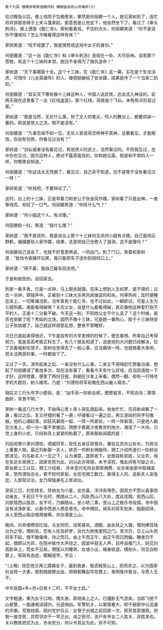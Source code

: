     第十九回 慷慨弃寒家酒楼作别 模糊留血影山寺锄奸(3) 

   吃过晚饭以后，便上戏院子包厢里来，果然是何丽娜一个人。她见家树到了，连忙将并排那张椅子上夹斗篷拿起，那意思是让他坐下，他自然坐下了。看过了《审头刺汤》，接上便是《能仁寺》。家树看着戏，不住的点头，何丽娜笑道：“你不是说你不懂戏吗？怎么今晚看得这样有味？”

   家树笑道：“戏不戏罢了，我是很赞成这戏中女子的身份。”

   何丽娜道：“这一出《能仁寺》和《审头刺汤》连续在一处，大可玩味。设若那个雪艳，有这个十三妹的本领，她岂不省得为了报仇送命！”

   家树道：“天下事哪能十全。这个十三妹，在《能仁寺》这一幕，实在是个生龙活虎，可惜作《儿女英雄传》的人，硬把她嫁给了安龙媒，结果是作了一个当家二奶奶。”

   何丽娜道：“其实天下哪有像十三妹这种人，中国人说武侠，总会流入神话的。前两天我在这里看了一出《红线盗盒》，那个红线，简直是个飞仙，未免有点形容过甚。”

   家树道：“那是当然，无论什么事，到了文人的笔尖，伶人的舞台上，都要烘染一番的。若说是侠义之流，倒不是没有。”

   何丽娜道：“凡事百闻不如一见，无论人家说得怎样神乎其神，总要看见，才能相信。你说有剑侠，你看见过没有？”

   家树道：“剑仙或者没有看见过，若说侠义的武士，当然看过的。不但我见过，也许你也见过，因为这种人，绝对不露真面目的，你和她见面，她是和平常的人一样，你哪里会知道。”

   何丽娜道：“你这话太无凭据了，看见过，自己并不知道，岂不是等于没有看见过一样！”

   家树笑道：“听戏吧，不要辩论了。”

   这时，台上的十三妹，正是举着刀和安公子张金凤作媒，家树看了只是出神。一直等戏完，却叹了一口气。何丽娜笑道：“你叹什么气？”

   家树道：“何小姐这个人，有点傻。”

   何丽娜脸一红，笑道：“我什么傻？”

   家树道：“我不是说你，我是说台上那个十三妹何玉凤何小姐有点傻。自己是闲云野鹤，偏偏要给人家作媒，结果，还是把自己也卷入了漩涡，这不是傻吗？”

   何丽娜自己误会了，也就不好意思再说，一同出门。到了门口，笑着和家树道：“我怕令表嫂开玩笑，我只能把车子送你到胡同口上。”

   家树道：“用不着，我自己雇车回去吧。”

   于是和她告别，自回家去。

   到家一看手表，已是一点钟，马上脱衣就寝。在床上想到人生如梦，是不错的；过去一点钟，锣鼓声中，正看到十三妹大杀黑风岗强梁的和尚，何等热闹；现时便睡在床上，一切等诸泡影。当年真有个能仁寺，也不过如此，一瞬即过。可是人生为七情所蔽，谁能看得破呢？关氏父女，说是什么都看得破，其实像他这种爱打抱不平的人，正是十二分看不破。今天这一别，不知他父女干什么去了？这个时候，是否也安歇了呢？秀姑的立场，固然不像十三妹，可是她一番热心，胜于十三妹待安公子张姑娘了。自己就这样胡思乱想，整夜不曾睡好。

   次日已是起来得很迟，下午是投考的大学发榜的时候了，便去看榜。所幸自己考得努力，竟是高高考取正科生了。有几个朋友知道了，说是他的大问题已经解决，拉了去看电影吃馆子。家树也觉得去了一桩心事，应当痛快一阵，也就随着大家闹，把关沈两家的事，一时都放下了。

   又过了一天，清早起来之后，一来没有什么心事，二来又不用得赶忙预备功课，想起了何丽娜请了看戏多次，现在没有事了，看看今天有什么好戏，应当回请她一下才好。这样想着，便拿了两份日报，斜躺在沙发上来看。偶然一翻，却有一行特号字的大题目，射入眼帘。乃是：“刘德柱将军前晚在西山被人暗杀。”

   随后又三行头号字小题目，是：“凶手系一妙龄女郎，题壁留言，不知去向；案情曲折，背景不明。”

   家树一看这几行大字，不由得心里卜突卜突乱跳起来。匆匆忙忙，先将新闻看了一遍；看过之后，复又仔细的看了一遍；仔细看过一遍之后，再又逐段的将字句推敲。他的心潮起落，如狂风暴雨一般，一阵一阵紧张，一阵一阵衰落，只是他人躺在沙发上，却一分一厘不曾挪动。颈脖子靠着沙发靠背的地方，潮湿了一大块，只觉上身的小衣，已经和背上紧紧的粘着了。原来那新闻载的是：

   刘巡阅使介弟刘德柱，德威将军，现任五省征收督办，兼驻北京办公处长，为政治上重要人物。最近刘新娶一夫人，欲觅一伶俐女佣服侍，佣工介绍所遂引一妙龄女郎进见，刘与新夫人一见之下，认为满意，遂即收下。女郎自称吴姓，父业农，母在张总长家佣工，因家贫而为此，刘以此亦常情，未予深究。惟此间有可疑之点，即女郎上工以后，佣工介绍者， 并未至刘宅向女郎索佣费，女亦来由家中取铺盖来，至所谓张总长，更不知何家矣。女在宅佣工数日，甚得主人欢，适新夫人染急症，入医院诊治，女乃常独身在上房进出。

   至前三日，刘忽扬言，将纳女为小星，女亦喜，洋洋有得色，因双方不愿以喜事惊动亲友，于前日下午五时，携随从二人，同赴西山八大处，度此佳期。抵西山后，刘欲宿西山饭店，女不可，乃摒随从，坐小轿二乘，至山上之极乐寺投宿。寺中固设有洁净卧室，以备中西游人栖息者也。寺中僧侣，闻系刘将军到来，殷勤招待，派人至西山饭店借用被褥，并办酒食上山。

   晚间，刘命僧燃双红烛，与女同饮，谈笑甚欢。酒酣，由女扶之入寝，僧则捧双烛台为之导。僧别去，恐有人扰及好梦，且代为倒曳里院之门。至次日，日上山头而将军不起，僧不敢催唤，待之而已。由上午而正午，由正午而日西偏，睡者仍不起，僧颇以为异，在院中故作大声惊之，因室中寂无人声，且呼且推门入，则见刘高卧床上，而女不见矣。僧犹以刘睡熟，女或小出，缩身欲退，偶抬头，则见白粉壁上，斑斑有血迹，模糊成字。字云：

   “（上略）现在他又再三蹂躏女子，逼到我身，我谎贼至山上，扼而杀之，以为国家社会除一大害，我割贼胳臂出血，用棉絮蘸血写在壁上，表明我作我当，与旁人无干。

   中华民国×年×月×日夜十二时，不平女士启。”

   文字粗通，果为女子口吻。僧大骇，即视床上之人，已僵卧无气息矣。当即飞弛下山报警，一面通电话城内，分途缉凶。军警机关，以案情重大，即于秘密中以迅速的手腕，觅取线索。因刘宅护兵云：女曾于出城之前回家一次，即至其家搜索，则剩一座空房，并院邻亦于一早迁出，询之街邻，该户有爷女二人姓关，非姓吴也。关以教练把式为业，亦尚安分，何以令其女为此，则不可知。

